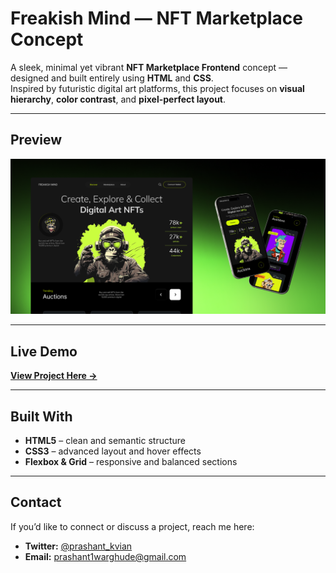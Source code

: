 # Freakish Mind — NFT Marketplace Concept

A sleek, minimal yet vibrant **NFT Marketplace Frontend** concept — designed and built entirely using **HTML** and **CSS**.  
Inspired by futuristic digital art platforms, this project focuses on **visual hierarchy**, **color contrast**, and **pixel-perfect layout**.

---

## Preview

![Freakish Mind Preview](public/preview.png)

---

## Live Demo

**[View Project Here →](https://prashantww.github.io/NFT-frontend/)**

---

## Built With

- **HTML5** – clean and semantic structure
- **CSS3** – advanced layout and hover effects
- **Flexbox & Grid** – responsive and balanced sections

---

## Contact

If you’d like to connect or discuss a project, reach me here:

- **Twitter:** [@prashant_kvian](https://x.com/prashant_kvian)
- **Email:** prashant1warghude@gmail.com
